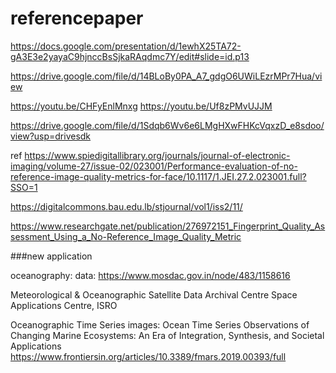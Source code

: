 # referencepaper

https://docs.google.com/presentation/d/1ewhX25TA72-gA3E3e2yayaC9hjnccBsSjkaRAqdmc7Y/edit#slide=id.p13

https://drive.google.com/file/d/14BLoBy0PA_A7_gdgO6UWiLEzrMPr7Hua/view

 https://youtu.be/CHFyEnlMnxg
 https://youtu.be/Uf8zPMvUJJM


https://drive.google.com/file/d/1Sdqb6Wv6e6LMgHXwFHKcVqxzD_e8sdoo/view?usp=drivesdk





ref
https://www.spiedigitallibrary.org/journals/journal-of-electronic-imaging/volume-27/issue-02/023001/Performance-evaluation-of-no-reference-image-quality-metrics-for-face/10.1117/1.JEI.27.2.023001.full?SSO=1

https://digitalcommons.bau.edu.lb/stjournal/vol1/iss2/11/

https://www.researchgate.net/publication/276972151_Fingerprint_Quality_Assessment_Using_a_No-Reference_Image_Quality_Metric


###new application

oceanography:
data: https://www.mosdac.gov.in/node/483/1158616

Meteorological & Oceanographic Satellite Data Archival Centre
Space Applications Centre, ISRO

Oceanographic Time Series images: Ocean Time Series Observations of Changing Marine Ecosystems: An Era of Integration, Synthesis, and Societal Applications
https://www.frontiersin.org/articles/10.3389/fmars.2019.00393/full
